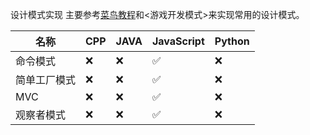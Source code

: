 设计模式实现
主要参考[菜鸟教程](https://www.runoob.com/design-pattern/design-pattern-tutorial.html)和<游戏开发模式>来实现常用的设计模式。

| 名称 | CPP | JAVA | JavaScript | Python |
|------|------|------|------|------|
| 命令模式 | ❌ | ❌  | ✅ | ❌ |
| 简单工厂模式 | ❌ | ❌  | ✅ | ❌ |
| MVC | ❌ | ❌  | ✅ | ❌ |
| 观察者模式 | ❌ | ❌  | ✅ | ❌ |

